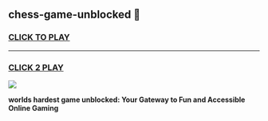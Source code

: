 
## chess-game-unblocked 👋
<h3>
<a href="https://premium.freeplayer.one?title=chess-game-unblocked&ref=14F">CLICK TO PLAY</a></h3>
<hr>

<h3>
<a href="https://premium.freeplayer.one?title=chess-game-unblocked&ref=14F">CLICK 2 PLAY</a>
  
</h3>

<a href="https://premium.freeplayer.one?title=chess-game-unblocked&ref=12F/"><img src="https://clearcache.store/games.png"></a>


**worlds hardest game unblocked: Your Gateway to Fun and Accessible Online Gaming**

